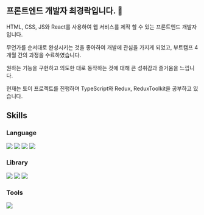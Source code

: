## 프론트엔드 개발자 최경락입니다. 👋

HTML, CSS, JS와 React를 사용하여 웹 서비스를 제작 할 수 있는 프론트엔드 개발자입니다.

무언가를 순서대로 완성시키는 것을 좋아하여 개발에 관심을 가지게 되었고, 부트캠프 4개월 간의 과정을 수료하였습니다. 

원하는 기능을 구현하고 의도한 대로 동작하는 것에 대해 큰 성취감과 즐거움을 느낍니다.

현재는 토이 프로젝트를 진행하며 TypeScript와 Redux, ReduxToolkit을 공부하고 있습니다.


## Skills
### Language
<img src="https://img.shields.io/badge/HTML-E34F26?style=for-the-badge&logo=html5&logoColor=white"> <img src="https://img.shields.io/badge/CSS-1572B6?style=for-the-badge&logo=css3&logoColor=white"> <img src="https://img.shields.io/badge/Javascript-F7DF1E?style=for-the-badge&logo=javascript&logoColor=black"> <img src="https://img.shields.io/badge/TypeScript-3178C6?style=for-the-badge&logo=typescript&logoColor=white"> 
### Library
<img src="https://img.shields.io/badge/React-61DAFB?style=for-the-badge&logo=react&logoColor=white"> <img src="https://img.shields.io/badge/redux-764ABC?style=for-the-badge&logo=redux&logoColor=white"> <img src="https://img.shields.io/badge/styled-components-DB7093?style=for-the-badge&logo=styled-components&logoColor=white"> 
### Tools
<img src="https://img.shields.io/badge/git-F05032?style=for-the-badge&logo=git&logoColor=white">
